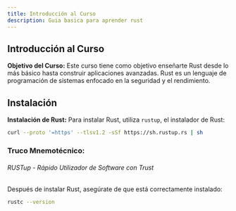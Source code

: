```yaml
---
title: Introducción al Curso
description: Guia basica para aprender rust
---
```


## Introducción al Curso

**Objetivo del Curso:**
Este curso tiene como objetivo enseñarte Rust desde lo más básico hasta construir aplicaciones avanzadas. Rust es un lenguaje de programación de sistemas enfocado en la seguridad y el rendimiento.

## Instalación

**Instalación de Rust:**
Para instalar Rust, utiliza `rustup`, el instalador de Rust:

```bash
curl --proto '=https' --tlsv1.2 -sSf https://sh.rustup.rs | sh
```

### Truco Mnemotécnico:

###### RUSTup - Rápido Utilizador de Software con Trust

Después de instalar Rust, asegúrate de que está correctamente instalado:

```bash
rustc --version
```

<Activity>
<script>
    <h3>Verifica la instalación de Rust</h3>
    <p>Ejecuta el siguiente comando en tu terminal:</p>
    <code>rustc --version</code>
    <p>¿Aparece la versión de Rust correctamente?</p>
    <button on:click={() => checkAnswer('rustc --version')}>Verificar</button>
    <p id="feedback"></p>
    <script>
        function checkAnswer(command) {
            if (command === 'rustc --version') {
                document.getElementById('feedback').textContent = '¡Correcto! Rust está instalado.';
                document.getElementById('feedback').style.color = 'green';
            } else {
                document.getElementById('feedback').textContent = 'Incorrecto. Intenta de nuevo.';
                document.getElementById('feedback').style.color = 'red';
            }
                                                        
    </script>
</Activity>

[Responde aquí](./01_introduccion/actividades/03_configuracion_entorno_actividad.md)

---

[>> Siguiente: ¿Qué es Rust?](./01_introduccion/01_que_es_rust.md)

##
